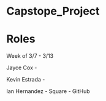 # Capstope_Project

# Roles


Week of 3/7 - 3/13

Jayce Cox - 

Kevin Estrada - 

Ian Hernandez - Square - GitHub
